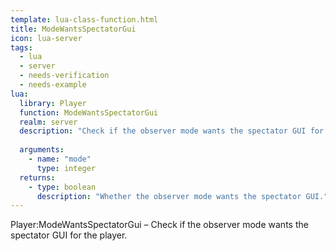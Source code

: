 ```yaml
---
template: lua-class-function.html
title: ModeWantsSpectatorGui
icon: lua-server
tags:
  - lua
  - server
  - needs-verification
  - needs-example
lua:
  library: Player
  function: ModeWantsSpectatorGui
  realm: server
  description: "Check if the observer mode wants the spectator GUI for the player."
  
  arguments:
    - name: "mode"
      type: integer
  returns:
    - type: boolean
      description: "Whether the observer mode wants the spectator GUI."
---
```


<div class="lua__search__keywords">
Player:ModeWantsSpectatorGui &#x2013; Check if the observer mode wants the spectator GUI for the player.
</div>
